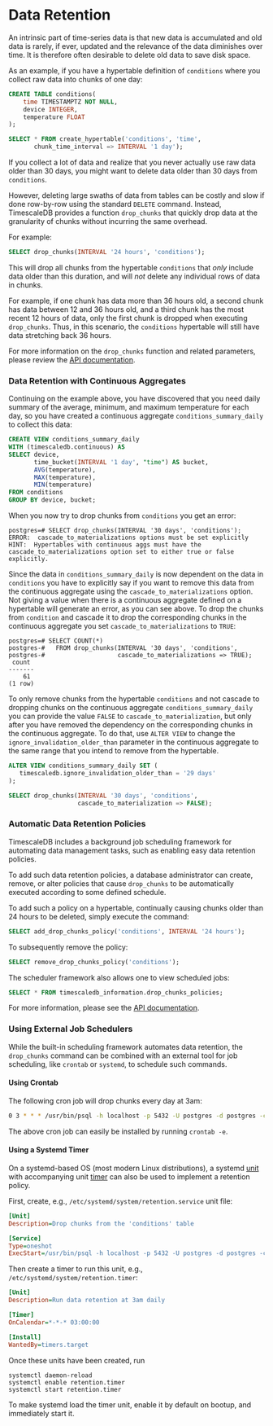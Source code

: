 # Data Retention [](data-retention)

An intrinsic part of time-series data is that new data is accumulated
and old data is rarely, if ever, updated and the relevance of the data
diminishes over time.  It is therefore often desirable to delete old
data to save disk space.

As an example, if you have a hypertable definition of `conditions`
where you collect raw data into chunks of one day:

```sql
CREATE TABLE conditions(
    time TIMESTAMPTZ NOT NULL,
    device INTEGER,
    temperature FLOAT
);

SELECT * FROM create_hypertable('conditions', 'time',
       chunk_time_interval => INTERVAL '1 day');
```

If you collect a lot of data and realize that you never actually use
raw data older than 30 days, you might want to delete data older than
30 days from `conditions`.

However, deleting large swaths of data from tables can be costly and
slow if done row-by-row using the standard `DELETE` command. Instead,
TimescaleDB provides a function `drop_chunks` that quickly drop data
at the granularity of chunks without incurring the same overhead.

For example:

```sql
SELECT drop_chunks(INTERVAL '24 hours', 'conditions');
```

This will drop all chunks from the hypertable `conditions` that _only_
include data older than this duration, and will _not_ delete any
individual rows of data in chunks.

For example, if one chunk has data more than 36 hours old, a second
chunk has data between 12 and 36 hours old, and a third chunk has the
most recent 12 hours of data, only the first chunk is dropped when
executing `drop_chunks`. Thus, in this scenario,
the `conditions` hypertable will still have data stretching back 36 hours.

For more information on the `drop_chunks` function and related
parameters, please review the [API documentation][drop_chunks].

### Data Retention with Continuous Aggregates

Continuing on the example above, you have discovered that you need
daily summary of the average, minimum, and maximum temperature for
each day, so you have created a continuous aggregate
`conditions_summary_daily` to collect this data:

```sql
CREATE VIEW conditions_summary_daily
WITH (timescaledb.continuous) AS
SELECT device,
       time_bucket(INTERVAL '1 day', "time") AS bucket,
       AVG(temperature),
       MAX(temperature),
       MIN(temperature)
FROM conditions
GROUP BY device, bucket;
```

When you now try to drop chunks from `conditions` you get an error:

```
postgres=# SELECT drop_chunks(INTERVAL '30 days', 'conditions');
ERROR:  cascade_to_materializations options must be set explicitly
HINT:  Hypertables with continuous aggs must have the cascade_to_materializations option set to either true or false explicitly.
```

Since the data in `conditions_summary_daily` is now dependent on the
data in `conditions` you have to explicitly say if you want to remove
this data from the continuous aggregate using the
`cascade_to_materializations` option. Not giving a value when there is
a continuous aggregate defined on a hypertable will generate an error,
as you can see above. To drop the chunks from `condition` and cascade
it to drop the corresponding chunks in the continuous aggregate you
set `cascade_to_materializations` to `TRUE`:

```
postgres=# SELECT COUNT(*)
postgres-#   FROM drop_chunks(INTERVAL '30 days', 'conditions',
postgres-#                    cascade_to_materializations => TRUE);
 count 
-------
    61
(1 row)
```

To only remove chunks from the hypertable `conditions` and not cascade
to dropping chunks on the continuous aggregate
`conditions_summary_daily` you can provide the value `FALSE` to
`cascade_to_materialization`, but only after you have removed the
dependency on the corresponding chunks in the continuous aggregate. To
do that, use `ALTER VIEW` to change the
`ignore_invalidation_older_than` parameter in the continuous aggregate
to the same range that you intend to remove from the hypertable.

```sql
ALTER VIEW conditions_summary_daily SET (
   timescaledb.ignore_invalidation_older_than = '29 days'
);

SELECT drop_chunks(INTERVAL '30 days', 'conditions',
                   cascade_to_materialization => FALSE);
```

### Automatic Data Retention Policies

TimescaleDB includes a background job scheduling framework for automating data
management tasks, such as enabling easy data retention policies.

To add such data retention policies, a database administrator can create,
remove, or alter policies that cause `drop_chunks` to be automatically executed
according to some defined schedule.

To add such a policy on a hypertable, continually causing chunks older than 24
hours to be deleted, simply execute the command:
```sql
SELECT add_drop_chunks_policy('conditions', INTERVAL '24 hours');
```

To subsequently remove the policy:
```sql
SELECT remove_drop_chunks_policy('conditions');
```

The scheduler framework also allows one to view scheduled jobs:
```sql
SELECT * FROM timescaledb_information.drop_chunks_policies;
```

For more information, please see the [API documentation][add_drop_chunks_policy].


### Using External Job Schedulers

While the built-in scheduling framework automates data retention, the
`drop_chunks` command can be combined with an external tool for job scheduling,
like `crontab` or `systemd`, to schedule such commands.

#### Using Crontab

The following cron job will drop chunks every day at 3am:

```bash
0 3 * * * /usr/bin/psql -h localhost -p 5432 -U postgres -d postgres -c "SELECT drop_chunks(INTERVAL '24 hours', 'conditions');" >/dev/null 2>&1
```

The above cron job can easily be installed by running `crontab -e`.


#### Using a Systemd Timer

On a systemd-based OS (most modern Linux distributions), a systemd [unit][] with
accompanying unit [timer][] can also be used to implement a
retention policy.

First, create, e.g., `/etc/systemd/system/retention.service` unit file:

```ini
[Unit]
Description=Drop chunks from the 'conditions' table

[Service]
Type=oneshot
ExecStart=/usr/bin/psql -h localhost -p 5432 -U postgres -d postgres -c "SELECT drop_chunks(INTERVAL '24 hours', 'conditions');"
```

Then create a timer to run this unit, e.g., `/etc/systemd/system/retention.timer`:

```ini
[Unit]
Description=Run data retention at 3am daily

[Timer]
OnCalendar=*-*-* 03:00:00

[Install]
WantedBy=timers.target
```

Once these units have been created, run

```
systemctl daemon-reload
systemctl enable retention.timer
systemctl start retention.timer
```

To make systemd load the timer unit, enable it by default on bootup,
and immediately start it.


[drop_chunks]: /api#drop_chunks
[add_drop_chunks_policy]: /api#add_drop_chunks_policy
[unit]: https://www.freedesktop.org/software/systemd/man/systemd.unit.html
[timer]: https://www.freedesktop.org/software/systemd/man/systemd.timer.html
